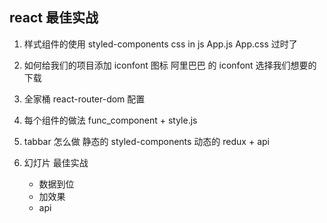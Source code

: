 ## react 最佳实战
1. 样式组件的使用 styled-components  css in js
    App.js App.css 过时了

2. 如何给我们的项目添加 iconfont 图标
    阿里巴巴 的 iconfont 选择我们想要的 下载

3. 全家桶
    react-router-dom  配置

4. 每个组件的做法  func_component + style.js

5. tabbar 怎么做
    静态的  styled-components
    动态的  redux + api

6. 幻灯片  最佳实战
    - 数据到位
    - 加效果
    - api